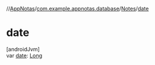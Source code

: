 //[AppNotas](../../../index.md)/[com.example.appnotas.database](../index.md)/[Notes](index.md)/[date](date.md)

# date

[androidJvm]\
var [date](date.md): [Long](https://kotlinlang.org/api/latest/jvm/stdlib/kotlin-stdlib/kotlin/-long/index.html)
